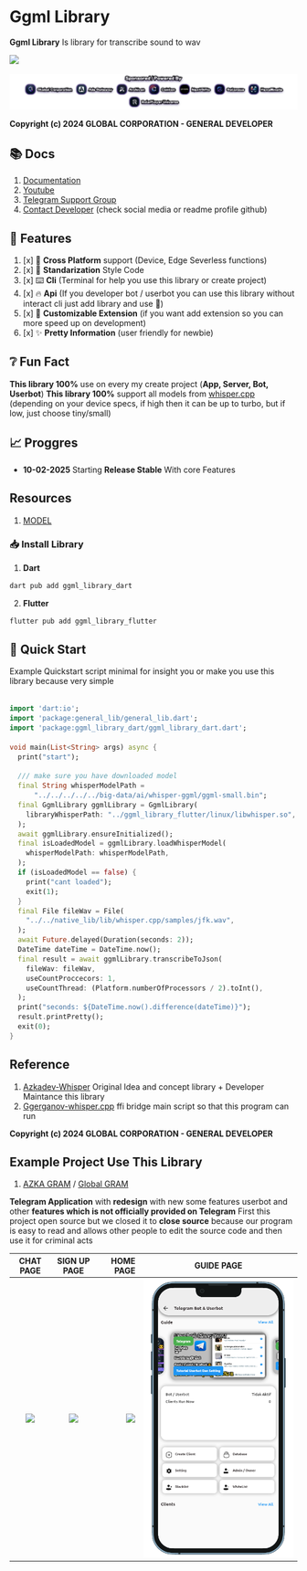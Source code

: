 # Ggml Library
 
**Ggml Library** Is library for transcribe sound to wav

[![](https://raw.githubusercontent.com/General-Developer/ggml_library/refs/heads/main/assets/demo_background.png)](https://youtu.be/drlqUwJEOg4)

[![](https://raw.githubusercontent.com/globalcorporation/.github/main/.github/logo/powered.png)](https://www.youtube.com/@Global_Corporation)

**Copyright (c) 2024 GLOBAL CORPORATION - GENERAL DEVELOPER**

## 📚️ Docs

1. [Documentation](https://youtube.com/@GENERAL_DEV)
2. [Youtube](https://youtube.com/@GENERAL_DEV)
3. [Telegram Support Group](https://t.me/DEVELOPER_GLOBAL_PUBLIC)
4. [Contact Developer](https://github.com/General-Developer) (check social media or readme profile github)

## 🔖️ Features

1. [x] 📱️ **Cross Platform** support (Device, Edge Severless functions)
2. [x] 📜️ **Standarization** Style Code
3. [x] ⌨️ **Cli** (Terminal for help you use this library or create project)
4. [x] 🔥️ **Api** (If you developer bot / userbot you can use this library without interact cli just add library and use 🚀️)
5. [x] 🧩️ **Customizable Extension** (if you want add extension so you can more speed up on development)
6. [x] ✨️ **Pretty Information** (user friendly for newbie)
 
## ❔️ Fun Fact

**This library 100%** use on every my create project (**App, Server, Bot, Userbot**)
**This library 100%** support all models from [whisper.cpp](https://github.com/ggerganov/whisper.cpp) (depending on your device specs, if high then it can be up to turbo, but if low, just choose tiny/small)
 
## 📈️ Proggres
 
- **10-02-2025**
  Starting **Release Stable** With core Features

## Resources

1. [MODEL](https://huggingface.co/ggerganov/whisper.cpp/tree/main)

### 📥️ Install Library

1. **Dart**

```bash
dart pub add ggml_library_dart
```

2. **Flutter**

```bash
flutter pub add ggml_library_flutter
```

## 🚀️ Quick Start

Example Quickstart script minimal for insight you or make you use this library because very simple

```dart

import 'dart:io';
import 'package:general_lib/general_lib.dart';
import 'package:ggml_library_dart/ggml_library_dart.dart';

void main(List<String> args) async {
  print("start");

  /// make sure you have downloaded model
  final String whisperModelPath =
      "../../../../../big-data/ai/whisper-ggml/ggml-small.bin";
  final GgmlLibrary ggmlLibrary = GgmlLibrary(
    libraryWhisperPath: "../ggml_library_flutter/linux/libwhisper.so",
  );
  await ggmlLibrary.ensureInitialized();
  final isLoadedModel = ggmlLibrary.loadWhisperModel(
    whisperModelPath: whisperModelPath,
  );
  if (isLoadedModel == false) {
    print("cant loaded");
    exit(1);
  }
  final File fileWav = File(
    "../../native_lib/lib/whisper.cpp/samples/jfk.wav",
  );
  await Future.delayed(Duration(seconds: 2));
  DateTime dateTime = DateTime.now();
  final result = await ggmlLibrary.transcribeToJson(
    fileWav: fileWav,
    useCountProccecors: 1,
    useCountThread: (Platform.numberOfProcessors / 2).toInt(),
  );
  print("seconds: ${DateTime.now().difference(dateTime)}");
  result.printPretty();
  exit(0);
}

```

## Reference

1. [Azkadev-Whisper](https://github.com/azkadev/whisper)
  Original Idea and concept library + Developer Maintance this library
2. [Ggerganov-whisper.cpp](https://github.com/ggerganov/whisper.cpp)
  ffi bridge main script so that this program can run


**Copyright (c) 2024 GLOBAL CORPORATION - GENERAL DEVELOPER**


## Example Project Use This Library


1. [AZKA GRAM](https://github.com/azkadev/azkagram) / [Global GRAM](https://github.com/globalcorporation/global_gram_app)
    
 **Telegram Application** with **redesign** with new some features userbot and other **features which is not officially provided on Telegram** First this project open source but we closed it to **close source** because our program is easy to read and allows other people to edit the source code and then use it for criminal acts
 
|                                                 CHAT PAGE                                                  |                                                SIGN UP PAGE                                                |                                                                                                  HOME PAGE |                                          GUIDE PAGE                                           |
|:----------------------------------------------------------------------------------------------------------:|:----------------------------------------------------------------------------------------------------------:|-----------------------------------------------------------------------------------------------------------:|:---------------------------------------------------------------------------------------------:|
| ![](https://user-images.githubusercontent.com/82513502/205481759-b6815e2f-bd5d-4d72-9570-becd3829dd36.png) | ![](https://user-images.githubusercontent.com/82513502/173319331-9e96fbe7-3e66-44b2-8577-f6685d86a368.png) | ![](https://user-images.githubusercontent.com/82513502/173319541-19a60407-f410-4e95-8ac0-d0da2eaf2457.png) | ![](https://raw.githubusercontent.com/GLXCORP/glx_bot_app/main/screenshots/home_telegram.png) |
